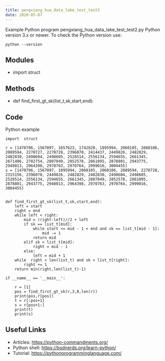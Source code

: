 ```yaml
---
title: pengxiang_hua_data_lake_test_test2
date: 2020-05-07
---
```

Example Python program pengxiang_hua_data_lake_test_test2.py
Python version 3.x or newer.
To check the Python version use:

    python --version

## Modules

* import  struct

## Methods

* def find_first_gt_sk(list_t,sk,start,end):

## Code

Python example

    
    import  struct
    
    r = [1470796, 1567097, 1657623, 1742820, 1895994, 2060105, 2060106, 2089594, 2270727, 2270728, 2396070, 2414437, 2449826, 2482829, 2482830, 2498604, 2498605, 2528514, 2556134, 2594655, 2661345, 2671406, 2782754, 2807049, 2852578, 2861095, 2878801, 2943775, 2948013, 2964398, 2970763, 2970764, 2999016, 3004455]
    s = [1470796, 1567097, 1895994, 2060105, 2060106, 2089594, 2270728, 2315156, 2396070, 2449826, 2482829, 2482830, 2498604, 2498605, 2528514, 2556134, 2594655, 2661345, 2807049, 2852578, 2861095, 2878801, 2943775, 2948013, 2964398, 2970763, 2970764, 2999016, 3004455]
    
    
    def find_first_gt_sk(list_t,sk,start,end):
        left = start
        right = end
        while left < right:
            mid = (right-left)//2 + left
            if sk == list_t[mid]:
                while start <= mid - 1 < end and sk == list_t[mid - 1]:
                    mid -= 1
                return mid
            elif sk < list_t[mid]:
                right = mid - 1
            else:
                left = mid + 1
        while  right < len(list_t) and sk > list_t[right]:
            right += 1
        return min(right,len(list_t)-1)
    
    if __name__ == '__main__':
    
        r = [1]
        pos = find_first_gt_sk(r,3,0,len(r))
        print(pos,r[pos])
        t = r[:pos+1]
        s = r[pos+1:]
        print(t)
        print(s)

## Useful Links

- Articles: https://python-commandments.org/
- Python shell: https://bsdnerds.org/learn-python/
- Tutorial: https://pythonprogramminglanguage.com/

